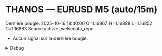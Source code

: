 # THANOS — EURUSD M5 (auto/15m)
Dernière bougie: 2025-10-16 18:40:00  O=1.16867  H=1.16888  L=1.16852  C=1.16883
Source active: twelvedata_repo

- Aucun signal sur la dernière bougie.

<details><summary>Debug</summary>

- TD_API_KEY manquant.

</details>
